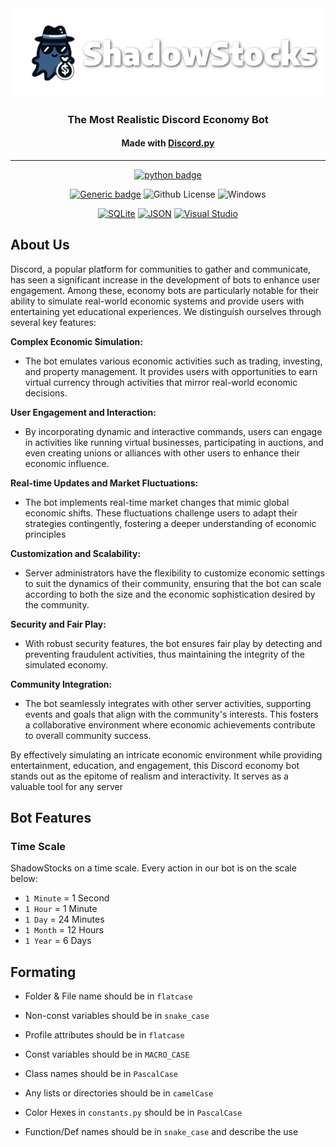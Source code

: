 <div align="center">
  <img src="assets/SSB.png" alt="icon" width=auto height=auto>
  <h3 align="center">The Most Realistic Discord Economy Bot</h3>
  <h4 align="center">Made with <a href="https://discordpy.readthedocs.io/en/stable/">Discord.py</a></h4>

  <hr>

  [![python badge](http://ForTheBadge.com/images/badges/made-with-python.svg)](https://www.python.org/ "Python")

  [![Generic badge](https://img.shields.io/badge/Python-3.8-blue.svg)](https://www.python.org/)
  ![Github License](https://img.shields.io/badge/license-MIT-blue)
  ![Windows](https://img.shields.io/badge/os-windows-yellow)
  
  [![SQLite](https://img.shields.io/badge/SQLite-%2307405e.svg?logo=sqlite&logoColor=white)](#)
  [![JSON](https://img.shields.io/badge/JSON-000?logo=json&logoColor=fff)](#)
  [![Visual Studio](https://custom-icon-badges.demolab.com/badge/Visual%20Studio-5C2D91.svg?&logo=visual-studio&logoColor=white)](#)
  
</div>




## About Us
Discord, a popular platform for communities to gather and communicate, has seen a significant increase in the development of bots to enhance user engagement. Among these, economy bots are particularly notable for their ability to simulate real-world economic systems and provide users with entertaining yet educational experiences. We distinguish ourselves through several key features:

**Complex Economic Simulation:**

- The bot emulates various economic activities such as trading, investing, and property management. It provides users with opportunities to earn virtual currency through activities that mirror real-world economic decisions.

**User Engagement and Interaction:**

- By incorporating dynamic and interactive commands, users can engage in activities like running virtual businesses, participating in auctions, and even creating unions or alliances with other users to enhance their economic influence.

**Real-time Updates and Market Fluctuations:**

- The bot implements real-time market changes that mimic global economic shifts. These fluctuations challenge users to adapt their strategies contingently, fostering a deeper understanding of economic principles

**Customization and Scalability:**

- Server administrators have the flexibility to customize economic settings to suit the dynamics of their community, ensuring that the bot can scale according to both the size and the economic sophistication desired by the community.

**Security and Fair Play:**

- With robust security features, the bot ensures fair play by detecting and preventing fraudulent activities, thus maintaining the integrity of the simulated economy.

**Community Integration:**

- The bot seamlessly integrates with other server activities, supporting events and goals that align with the community's interests. This fosters a collaborative environment where economic achievements contribute to overall community success.

By effectively simulating an intricate economic environment while providing entertainment, education, and engagement, this Discord economy bot stands out as the epitome of realism and interactivity. It serves as a valuable tool for any server

## Bot Features

### Time Scale

ShadowStocks on a time scale. Every action in our bot is on the scale below:

- `1 Minute` = 1 Second
- `1 Hour` = 1 Minute
- `1 Day` = 24 Minutes
- `1 Month` = 12 Hours
- `1 Year` = 6 Days

## Formating

- Folder & File name should be in `flatcase`

- Non-const variables should be in `snake_case`

- Profile attributes should be in `flatcase`

- Const variables should be in `MACRO_CASE`

- Class names should be in `PascalCase`

- Any lists or directories should be in `camelCase`

- Color Hexes in `constants.py` should be in `PascalCase`

- Function/Def names should be in `snake_case` and describe the use
